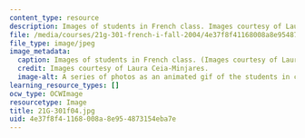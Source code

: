 ```yaml
---
content_type: resource
description: Images of students in French class. Images courtesy of Laura Ceia-Minjares.
file: /media/courses/21g-301-french-i-fall-2004/4e37f8f41168008a8e954873154eba7e_21G-301f04.jpg
file_type: image/jpeg
image_metadata:
  caption: Images of students in French class. (Images courtesy of Laura Ceia-Minjares.)
  credit: Images courtesy of Laura Ceia-Minjares.
  image-alt: A series of photos as an animated gif of the students in class.
learning_resource_types: []
ocw_type: OCWImage
resourcetype: Image
title: 21G-301f04.jpg
uid: 4e37f8f4-1168-008a-8e95-4873154eba7e
---
```

